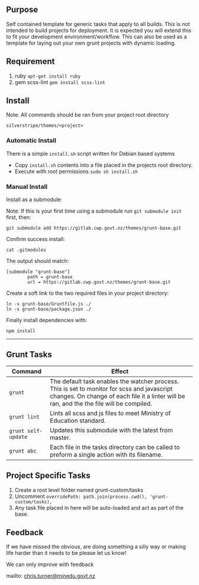 ## Purpose
Self contained template for generic tasks that apply to all builds. This is not intended to build projects for deployment. It is expected you will extend this to fit your development environment/workflow.
This can also be used as a template for laying out your own grunt projects with dynamic loading. 

## Requirement
1. ruby ```apt-get install ruby```
1. gem scss-lint ```gem install scss-lint```

## Install
Note: All commands should be ran from your project root directory
```
silverstripe/themes/<project>
```

### Automatic Install
There is a simple ```install.sh``` script written for Debian based systems
* Copy ```install.sh``` contents into a file placed in the projects root directory.
* Execute with root permissions ```sudo sh install.sh```

### Manual Install
Install as a submodule: 

Note: If this is your first time using a submodule run ```git submodule init``` first, then:
```
git submodule add https://gitlab.cwp.govt.nz/themes/grunt-base.git
```

Confirm success install:
```
cat .gitmodules
```

The output should match:
```
[submodule "grunt-base"]
        path = grunt-base
        url = https://gitlab.cwp.govt.nz/themes/grunt-base.git
```

Create a soft link to the two required files in your project directory: 
```
ln -s grunt-base/Gruntfile.js ./
ln -s grunt-base/package.json ./
```

Finally install dependencies with:
```
npm install
```
---

## Grunt Tasks
| Command                   | Effect    |
| ---                       | ---   |
| ```grunt```               | The default task enables the watcher process. This is set to monitor for scss and javascript changes. On change of each file it a linter will be ran, and the the file will be compiled.  |
| ```grunt lint```          | Lints all scss and js files to meet Ministry of Education standard.   |
| ```grunt self-update```   | Updates this submodule with the latest from master.   |
| ```grunt abc```           | Each file in the tasks directory can be called to preform a single action with its filename.  |

## Project Specific Tasks
1. Create a root level folder named grunt-custom/tasks
1. Uncomment ```overridePath: path.join(process.cwd(), 'grunt-custom/tasks),```
1. Any task file placed in here will be auto-loaded and act as part of the base.
 
## Feedback
If we have missed the obvious, are doing something a silly way or making life harder than it needs to be please let us know! 

We can only improve with feedback

mailto: chris.turner@minedu.govt.nz
